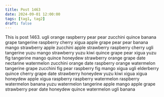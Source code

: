 ```yaml
---
title: Post 1463
date: 2024-09-01 12:00:00
tags: [tag1, tag2]
draft: false
---
```

This is post 1463.
ugli
orange
raspberry
pear
pear
zucchini
quince
banana
grape
tangerine
raspberry
cherry
xigua
apple
grape
pear
pear
banana
mango
strawberry
apple
zucchini
apple
strawberry
raspberry
cherry
ugli
tangerine
yuzu
mango
strawberry
yuzu
kiwi
quince
grape
pear
xigua
yuzu
fig
tangerine
mango
quince
honeydew
strawberry
orange
grape
date
nectarine
watermelon
zucchini
orange
date
raspberry
orange
watermelon
tangerine
grape
zucchini
fig
pear
raspberry
fig
mango
xigua
ugli
elderberry
quince
cherry
grape
date
strawberry
honeydew
yuzu
kiwi
xigua
xigua
honeydew
apple
xigua
raspberry
raspberry
watermelon
raspberry
watermelon
banana
yuzu
watermelon
tangerine
apple
mango
apple
grape
strawberry
pear
date
honeydew
quince
watermelon
ugli
banana
